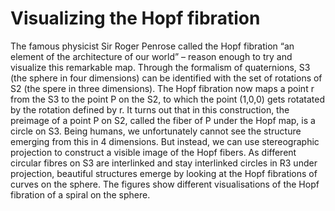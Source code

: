 # Visualizing the Hopf fibration

The famous physicist Sir Roger Penrose called the Hopf fibration “an element of the architecture of our world” – reason enough to try and visualize this remarkable map.
Through the formalism of quaternions, S3 (the sphere in four dimensions) can be identified with the set of rotations of S2 (the spere in three dimensions).
The Hopf fibration now maps a point r from the S3  to the point P on the S2, to which the point (1,0,0) gets rotatated by the rotation defined by r.
It turns out that in this construction, the preimage of a point P on S2, called the fiber of P under the Hopf map, is a circle on S3. Being humans, we unfortunately cannot see the structure emerging from this in 4 dimensions. But instead, we can use stereographic projection to construct a visible image of the Hopf fibers. As different circular fibres on S3 are interlinked and stay interlinked circles in R3 under projection, beautiful structures emerge by looking at the Hopf fibrations of curves on the sphere.
The figures show different visualisations of the Hopf fibration of a spiral on the sphere.
